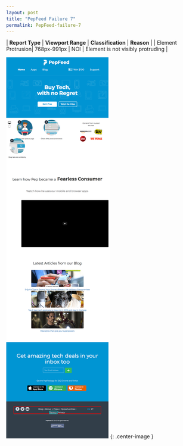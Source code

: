 ```yaml
---
layout: post
title: "PepFeed Failure 7"
permalink: PepFeed-failure-7
---
```

| **Report Type** | **Viewport Range** | **Classification** | **Reason** |
| Element Protrusion| 768px-991px | NOI | Element is not visibly protruding | 

![Screenshot of the fault](assets/images/PepFeed/fault7/overflow-Width879.png){: .center-image }